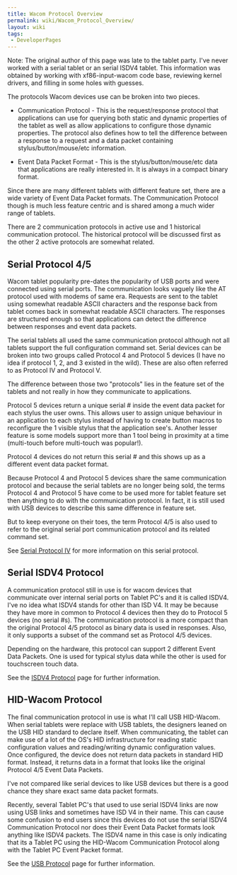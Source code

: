 ```yaml
---
title: Wacom Protocol Overview
permalink: wiki/Wacom_Protocol_Overview/
layout: wiki
tags:
 - DeveloperPages
---
```


Note: The original author of this page was late to the tablet party.
I've never worked with a serial tablet or an serial ISDV4 tablet. This
information was obtained by working with xf86-input-wacom code base,
reviewing kernel drivers, and filling in some holes with guesses.

The protocols Wacom devices use can be broken into two pieces.

-   Communication Protocol - This is the request/response protocol that
    applications can use for querying both static and dynamic properties
    of the tablet as well as allow applications to configure those
    dynamic properties. The protocol also defines how to tell the
    difference between a response to a request and a data packet
    containing stylus/button/mouse/etc information.

<!-- -->

-   Event Data Packet Format - This is the stylus/button/mouse/etc data
    that applications are really interested in. It is always in a
    compact binary format.

Since there are many different tablets with different feature set, there
are a wide variety of Event Data Packet formats. The Communication
Protocol though is much less feature centric and is shared among a much
wider range of tablets.

There are 2 communication protocols in active use and 1 historical
communication protocol. The historical protocol will be discussed first
as the other 2 active protocols are somewhat related.

Serial Protocol 4/5
-------------------

Wacom tablet popularity pre-dates the popularity of USB ports and were
connected using serial ports. The communication looks vaguely like the
AT protocol used with modems of same era. Requests are sent to the
tablet using somewhat readable ASCII characters and the response back
from tablet comes back in somewhat readable ASCII characters. The
responses are structured enough so that applications can detect the
difference between responses and event data packets.

The serial tablets all used the same communication protocol although not
all tablets support the full configuration command set. Serial devices
can be broken into two groups called Protocol 4 and Protocol 5 devices
(I have no idea if protocol 1, 2, and 3 existed in the wild). These are
also often referred to as Protocol IV and Protocol V.

The difference between those two "protocols" lies in the feature set of
the tablets and not really in how they communicate to applications.

Protocol 5 devices return a unique serial \# inside the event data
packet for each stylus the user owns. This allows user to assign unique
behaviour in an application to each stylus instead of having to create
button macros to reconfigure the 1 visible stylus that the application
see's. Another lesser feature is some models support more than 1 tool
being in proximity at a time (multi-touch before multi-touch was
popular!).

Protocol 4 devices do not return this serial \# and this shows up as a
different event data packet format.

Because Protocol 4 and Protocol 5 devices share the same communication
protocol and because the serial tablets are no longer being sold, the
terms Protocol 4 and Protocol 5 have come to be used more for tablet
feature set then anything to do with the communication protocol. In
fact, it is still used with USB devices to describe this same difference
in feature set.

But to keep everyone on their toes, the term Protocol 4/5 is also used
to refer to the original serial port communication protocol and its
related command set.

See [Serial Protocol IV](/wiki/Serial_Protocol_IV "wikilink") for more
information on this serial protocol.

Serial ISDV4 Protocol
---------------------

A communication protocol still in use is for wacom devices that
communicate over internal serial ports on Tablet PC's and it is called
ISDV4. I've no idea what ISDV4 stands for other than ISD V4. It may be
because they have more in common to Protocol 4 devices then they do to
Protocol 5 devices (no serial \#s). The communication protocol is a more
compact than the original Protocol 4/5 protocol as binary data is used
in responses. Also, it only supports a subset of the command set as
Protocol 4/5 devices.

Depending on the hardware, this protocol can support 2 different Event
Data Packets. One is used for typical stylus data while the other is
used for touchscreen touch data.

See the [ISDV4 Protocol](/wiki/ISDV4_Protocol "wikilink") page for further
information.

HID-Wacom Protocol
------------------

The final communication protocol in use is what I'll call USB HID-Wacom.
When serial tablets were replace with USB tablets, the designers leaned
on the USB HID standard to declare itself. When communicating, the
tablet can make use of a lot of the OS's HID infrastructure for reading
static configuration values and reading/writing dynamic configuration
values. Once configured, the device does not return data packets in
standard HID format. Instead, it returns data in a format that looks
like the original Protocol 4/5 Event Data Packets.

I've not compared like serial devices to like USB devices but there is a
good chance they share exact same data packet formats.

Recently, several Tablet PC's that used to use serial ISDV4 links are
now using USB links and sometimes have ISD V4 in their name. This can
cause some confusion to end users since this devices do not use the
serial ISDV4 Communication Protocol nor does their Event Data Packet
formats look anything like ISDV4 packets. The ISDV4 name in this case is
only indicating that its a Tablet PC using the HID-Wacom Communication
Protocol along with the Tablet PC Event Packet format.

See the [USB Protocol](/wiki/USB_Protocol "wikilink") page for further
information.
